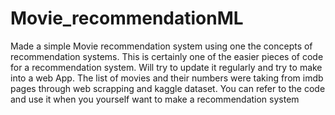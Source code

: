 # Movie_recommendationML
Made a simple Movie recommendation system using one the concepts of recommendation systems. This is certainly one of the easier pieces of code for a recommendation system. Will try to update it regularly and try to make into a web App. The list of movies and their numbers were taking from imdb pages through web scrapping and kaggle dataset. You can refer to the code and use it when you yourself want to make a recommendation system
